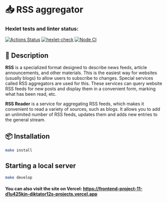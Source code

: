 # 📥 RSS aggregator

### Hexlet tests and linter status:
[![Actions Status](https://github.com/Diktator12/frontend-project-11/actions/workflows/hexlet-check.yml/badge.svg)](https://github.com/Diktator12/frontend-project-11/actions) [![hexlet-check](https://github.com/Diktator12/frontend-project-11/actions/workflows/hexlet-check.yml/badge.svg)](https://github.com/Diktator12/frontend-project-11/actions/workflows/hexlet-check.yml) [![Node CI](https://github.com/Diktator12/frontend-project-11/actions/workflows/lint.yml/badge.svg)](https://github.com/Diktator12/frontend-project-11/actions/workflows/lint.yml)

## 📌 Description
**RSS** is a specialized format designed to describe news feeds, article announcements, and other materials. This is the easiest way for websites (usually blogs) to allow users to subscribe to changes. Special services called RSS aggregators are used for this. These services can query website RSS feeds for new posts and display them in a convenient form, marking what has been read, etc.

**RSS Reader** is a service for aggregating RSS feeds, which makes it convenient to read a variety of sources, such as blogs. It allows you to add an unlimited number of RSS feeds, updates them and adds new entries to the general stream.

## 📦 Installation
```bash
make install
```

## Starting a local server
```bash
make develop
```

#### You can also visit the site on Vercel: https://frontend-project-11-d1u425kjn-diktator12s-projects.vercel.app
